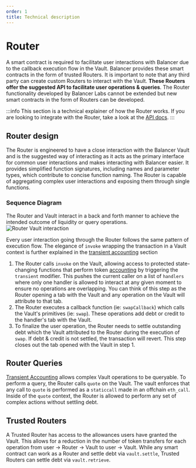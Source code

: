 ```yaml
---
order: 1
title: Technical description
---
```


# Router
A smart contract is required to facilitate user interactions with Balancer due to the callback execution flow in the Vault. Balancer provides these smart contracts in the form of trusted Routers. It is important to note that any third party can create custom Routers to interact with the Vault. **These Routers offer the suggested API to facilitate user operations & queries**. The Router functionality developed by Balancer Labs cannot be extended but new smart contracts in the form of Routers can be developed.

:::info
This section is a technical explainer of how the Router works. If you are looking to integrate with the Router, take a look at the [API docs](./overview.md).
:::

## Router design

The Router is engineered to have a close interaction with the Balancer Vault and is the suggested way of interacting as it acts as the primary interface for common user interactions and makes interacting with Balancer easier. It provides simplified function signatures, including names and parameter types, which contribute to concise function naming. The Router is capable of aggregating complex user interactions and exposing them through single functions.

### Sequence Diagram
The Router and Vault interact in a back and forth manner to achieve the intended outcome of liquidity or query operations.
![Router Vault interaction](/images/router-vault.png)

Every user interaction going through the Router follows the same pattern of execution flow. The elegance of `invoke` wrapping the transaction in a Vault context is further explained in the [transient accounting](../vault/features/transient-accounting.md) section

1. The Router calls `invoke` on the Vault, allowing access to protected state-changing functions that perform token [accounting](../vault/features/transient-accounting.md) by triggering the `transient` modifier. This pushes the current caller on a list of `handlers` where only one handler is allowed to interact at any given moment to ensure no operations are overlapping. You can think of this step as the Router opening a tab with the Vault and any operation on the Vault will attribute to that tab.
2. The Router executes a callback function (ie: `swapCallback`) which calls the Vault's primitives (ie: `swap`). These operations add debt or credit to the handler's tab with the Vault. 
3. To finalize the user operation, the Router needs to settle outstanding debt which the Vault attributed to the Router during the execution of `swap`. If debt & credit is not settled, the transaction will revert. This step closes out the tab opened with the Vault in step 1.

## Router Queries

[Transient Accounting]() allows complex Vault operations to be queryable. To perform a query, the Router calls `quote` on the Vault.
The vault enforces that any call to `quote` is performed as a `staticcall` made in an offchain `eth_call`. Inside of the `quote` context,
the Router is allowed to perform any set of complex actions without settling debt.


## Trusted Routers

A Trusted Router has access to the allowances users have granted the Vault. This allows for a reduction in the number of token transfers for each operation from user -> Router -> Vault to user -> Vault. While any smart contract can work as a Router and settle debt via `vault.settle`, Trusted Routers can settle debt via `vault.retrieve`.